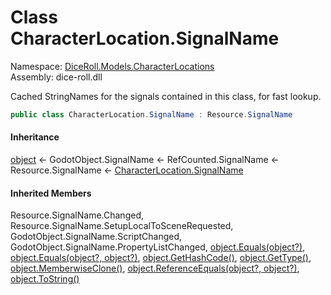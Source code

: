 # <a id="DiceRoll_Models_CharacterLocations_CharacterLocation_SignalName"></a> Class CharacterLocation.SignalName

Namespace: [DiceRoll.Models.CharacterLocations](DiceRoll.Models.CharacterLocations.md)  
Assembly: dice\-roll.dll  

Cached StringNames for the signals contained in this class, for fast lookup.

```csharp
public class CharacterLocation.SignalName : Resource.SignalName
```

#### Inheritance

[object](https://learn.microsoft.com/dotnet/api/system.object) ← 
GodotObject.SignalName ← 
RefCounted.SignalName ← 
Resource.SignalName ← 
[CharacterLocation.SignalName](DiceRoll.Models.CharacterLocations.CharacterLocation.SignalName.md)

#### Inherited Members

Resource.SignalName.Changed, 
Resource.SignalName.SetupLocalToSceneRequested, 
GodotObject.SignalName.ScriptChanged, 
GodotObject.SignalName.PropertyListChanged, 
[object.Equals\(object?\)](https://learn.microsoft.com/dotnet/api/system.object.equals\#system\-object\-equals\(system\-object\)), 
[object.Equals\(object?, object?\)](https://learn.microsoft.com/dotnet/api/system.object.equals\#system\-object\-equals\(system\-object\-system\-object\)), 
[object.GetHashCode\(\)](https://learn.microsoft.com/dotnet/api/system.object.gethashcode), 
[object.GetType\(\)](https://learn.microsoft.com/dotnet/api/system.object.gettype), 
[object.MemberwiseClone\(\)](https://learn.microsoft.com/dotnet/api/system.object.memberwiseclone), 
[object.ReferenceEquals\(object?, object?\)](https://learn.microsoft.com/dotnet/api/system.object.referenceequals), 
[object.ToString\(\)](https://learn.microsoft.com/dotnet/api/system.object.tostring)


